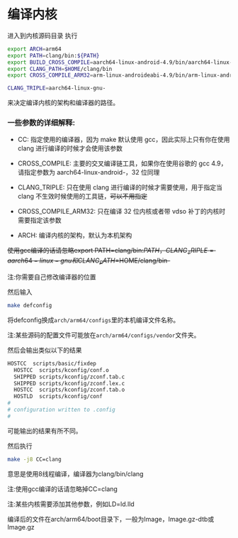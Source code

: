 # 编译内核
进入到内核源码目录
执行
```bash
export ARCH=arm64
export PATH=clang/bin:${PATH}
export BUILD_CROSS_COMPILE=aarch64-linux-android-4.9/bin/aarch64-linux-android-
export CLANG_PATH=$HOME/clang/bin
export CROSS_COMPILE_ARM32=arm-linux-androideabi-4.9/bin/arm-linux-androideabi-

CLANG_TRIPLE=aarch64-linux-gnu-
```
来决定编译内核的架构和编译器的路径。

### 一些参数的详细解释:

- CC:	指定使用的编译器，因为 make 默认使用 gcc，因此实际上只有你在使用 clang 进行编译的时候才会使用该参数

- CROSS_COMPILE:	主要的交叉编译链工具，如果你在使用谷歌的 gcc 4.9，请指定参数为 aarch64-linux-android-，32 位同理

- CLANG_TRIPLE:	只在使用 clang 进行编译的时候才需要使用，用于指定当 clang 不生效时候使用的工具链，~~可以不用指定~~

- CROSS_COMPILE_ARM32:	只在编译 32 位内核或者带 vdso 补丁的内核时需要指定该参数

- ARCH: 编译内核的架构，默认为本机架构

~~使用gcc编译的话请忽略export PATH=clang/bin:${PATH}，CLANG_TRIPLE=aarch64-linux-gnu和CLANG_PATH=$HOME/clang/bin-~~

注:你需要自己修改编译器的位置

然后输入
```bash
make defconfig
```
将defconfig换成`arch/arm64/configs`里的本机编译文件名称。

注:某些源码的配置文件可能放在`arch/arm64/configs/vendor`文件夹。

然后会输出类似以下的结果
```bash
HOSTCC  scripts/basic/fixdep
  HOSTCC  scripts/kconfig/conf.o
  SHIPPED scripts/kconfig/zconf.tab.c
  SHIPPED scripts/kconfig/zconf.lex.c
  HOSTCC  scripts/kconfig/zconf.tab.o
  HOSTLD  scripts/kconfig/conf
#
# configuration written to .config
#
```
可能输出的结果有所不同。

然后执行
```bash
make -j8 CC=clang 
```
意思是使用8线程编译，编译器为clang/bin/clang

注:使用gcc编译的话请忽略掉CC=clang

注:某些内核需要添加其他参数，例如LD=ld.lld

编译后的文件在arch/arm64/boot目录下，一般为Image，Image.gz-dtb或Image.gz

